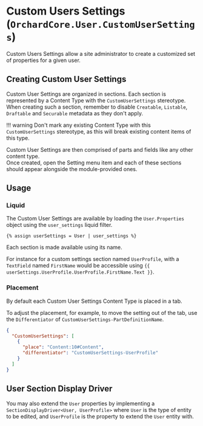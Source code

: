 # Custom Users Settings (`OrchardCore.User.CustomUserSettings`)

Custom Users Settings allow a site administrator to create a customized set of properties for a given user.  

## Creating Custom User Settings

Custom User Settings are organized in sections. Each section is represented by a Content Type with the `CustomUserSettings` stereotype.  
When creating such a section, remember to disable `Creatable`, `Listable`, `Draftable` and `Securable` metadata as they don't apply.

!!! warning
    Don't mark any existing Content Type with this `CustomUserSettings` stereotype, as this will break existing content items of this type.

Custom User Settings are then comprised of parts and fields like any other content type.  
Once created, open the Setting menu item and each of these sections should appear alongside the module-provided ones.

## Usage

### Liquid

The Custom User Settings are available by loading the `User.Properties` object using the `user_settings` liquid filter.

``` liquid
{% assign userSettings = User | user_settings %}
```

Each section is made available using its name.

For instance for a custom settings section named `UserProfile`, with a `TextField` named `FirstName` would be accessible using `{{ userSettings.UserProfile.UserProfile.FirstName.Text }}`.

### Placement

By default each Custom User Settings Content Type is placed in a tab.

To adjust the placement, for example, to move the setting out of the tab, use the `Differentiator` of `CustomUserSettings-PartDefinitionName`.

``` json
{
  "CustomUserSettings": [
    {
      "place": "Content:10#Content",
      "differentiator": "CustomUserSettings-UserProfile" 
    }
  ]
}
```

## User Section Display Driver

You may also extend the `User` properties by implementing a `SectionDisplayDriver<User, UserProfile>` where `User` is the type of entity to be edited,
and `UserProfile` is the property to extend the `User` entity with.
